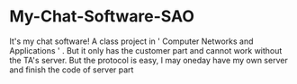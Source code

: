 # My-Chat-Software-SAO
It's my chat software! A class project in ' Computer Networks and Applications ' . But it only has the customer part and cannot work without the TA's server. But the protocol is easy, I may oneday have my own server and finish the code of server part
